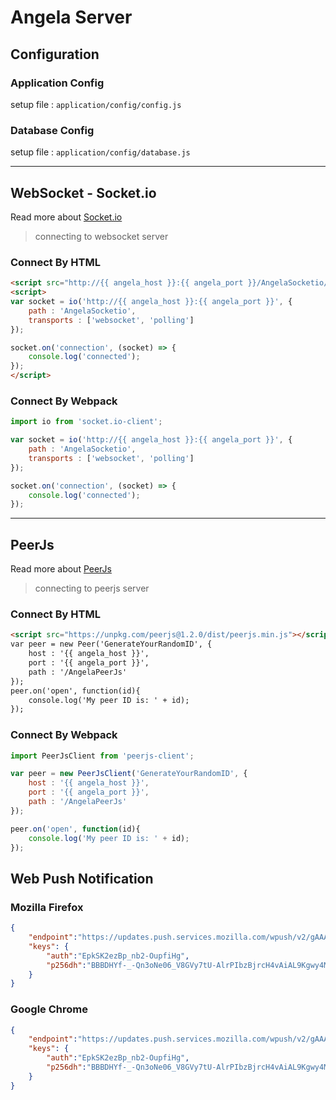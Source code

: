 # Angela Server

## Configuration

### Application Config

setup file : `application/config/config.js`

### Database Config

setup file : `application/config/database.js`

---

## WebSocket - Socket.io

Read more about [Socket.io](https://socket.io/docs/)

> connecting to websocket server

### Connect By HTML

```html
<script src="http://{{ angela_host }}:{{ angela_port }}/AngelaSocketio/socket.io.js"></script>
<script>
var socket = io('http://{{ angela_host }}:{{ angela_port }}', {
	path : 'AngelaSocketio',
	transports : ['websocket', 'polling']
});

socket.on('connection', (socket) => {
	console.log('connected');
});
</script>
```

### Connect By Webpack

```javascript
import io from 'socket.io-client';

var socket = io('http://{{ angela_host }}:{{ angela_port }}', {
	path : 'AngelaSocketio',
	transports : ['websocket', 'polling']
});

socket.on('connection', (socket) => {
	console.log('connected');
});
```

---

## PeerJs

Read more about [PeerJs](https://peerjs.com/docs.html)

> connecting to peerjs server

### Connect By HTML

```html
<script src="https://unpkg.com/peerjs@1.2.0/dist/peerjs.min.js"></script>
var peer = new Peer('GenerateYourRandomID', {
	host : '{{ angela_host }}',
	port : '{{ angela_port }}',
	path : '/AngelaPeerJs'
});
peer.on('open', function(id){
	console.log('My peer ID is: ' + id);
});
```

### Connect By Webpack

```javascript
import PeerJsClient from 'peerjs-client';

var peer = new PeerJsClient('GenerateYourRandomID', {
	host : '{{ angela_host }}',
	port : '{{ angela_port }}',
	path : '/AngelaPeerJs'
});

peer.on('open', function(id){
	console.log('My peer ID is: ' + id);
});
```

## Web Push Notification

### Mozilla Firefox

```json
{
	"endpoint":"https://updates.push.services.mozilla.com/wpush/v2/gAAAAABezLbQIcRt3SlmmlHlB-rtt7MgHWImEb7Avp__Yz1-zfx10eTnGZE8uf1Mr4gZS7qn_a0vbe_pXHaX_icc-0ujEdG6dYVO5Djc246Ps8gJ9PAjup1xvkFtBlBOHyuPBRzB9XCa5fGkN7XzTrB-xZKd0nOo6z7RfGdS7AoyAVoSowSHoSg",
	"keys": {
		"auth":"EpkSK2ezBp_nb2-OupfiHg",
		"p256dh":"BBBDHYf-_-Qn3oNe06_V8GVy7tU-AlrPIbzBjrcH4vAiAL9Kgwy4M_aslubxt6aHW7oAF0mi35lMXzz6POxNrJI"
	}
}
```

### Google Chrome

```json
{
	"endpoint":"https://updates.push.services.mozilla.com/wpush/v2/gAAAAABezLbQIcRt3SlmmlHlB-rtt7MgHWImEb7Avp__Yz1-zfx10eTnGZE8uf1Mr4gZS7qn_a0vbe_pXHaX_icc-0ujEdG6dYVO5Djc246Ps8gJ9PAjup1xvkFtBlBOHyuPBRzB9XCa5fGkN7XzTrB-xZKd0nOo6z7RfGdS7AoyAVoSowSHoSg",
	"keys": {
		"auth":"EpkSK2ezBp_nb2-OupfiHg",
		"p256dh":"BBBDHYf-_-Qn3oNe06_V8GVy7tU-AlrPIbzBjrcH4vAiAL9Kgwy4M_aslubxt6aHW7oAF0mi35lMXzz6POxNrJI"
	}
}
```